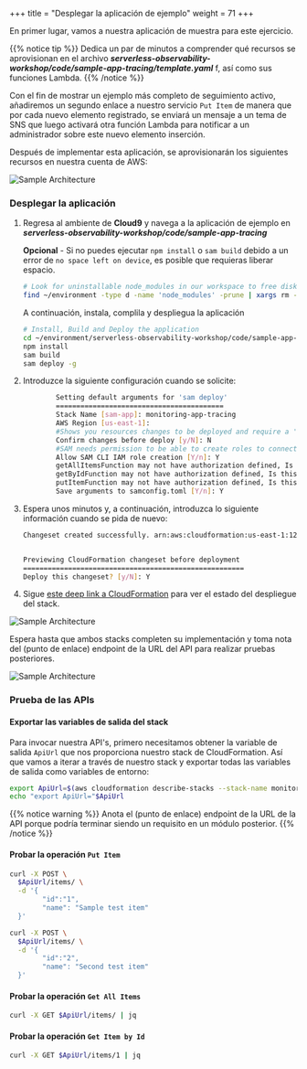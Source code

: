 +++
title = "Desplegar la aplicación de ejemplo"
weight = 71
+++

En primer lugar, vamos a nuestra aplicación de muestra para este ejercicio.

{{% notice tip %}}
Dedica un par de minutos a comprender qué recursos se aprovisionan en el archivo  ***serverless-observability-workshop/code/sample-app-tracing/template.yaml*** f, así como sus funciones Lambda.
{{% /notice %}}

Con el fin de mostrar un ejemplo más completo de seguimiento activo, añadiremos un segundo enlace a nuestro servicio `Put Item` de manera que por cada nuevo elemento registrado, se enviará un mensaje a un tema de SNS que luego activará otra función Lambda para notificar a un administrador sobre este nuevo elemento inserción.

Después de implementar esta aplicación, se aprovisionarán los siguientes recursos en nuestra cuenta de AWS:

![Sample Architecture](/images/tracing_app.png?width=40pc)

### Desplegar la aplicación

1. Regresa al ambiente de **Cloud9** y navega a la aplicación de ejemplo en  ***serverless-observability-workshop/code/sample-app-tracing***

    **Opcional** - Si no puedes ejecutar `npm install` o `sam build` debido a un error de  `no space left on device`, es posible que requieras liberar espacio.

    ```sh
    # Look for uninstallable node_modules in our workspace to free disk space
    find ~/environment -type d -name 'node_modules' -prune | xargs rm -r
    ```

    A continuación, instala, complila y despliegua la aplicación

    ```sh
    # Install, Build and Deploy the application
    cd ~/environment/serverless-observability-workshop/code/sample-app-tracing
    npm install
    sam build
    sam deploy -g
    ```

1. Introduzce la siguiente configuración cuando se solicite:

    ```sh
            Setting default arguments for 'sam deploy'
            =========================================
            Stack Name [sam-app]: monitoring-app-tracing
            AWS Region [us-east-1]: 
            #Shows you resources changes to be deployed and require a 'Y' to initiate deploy
            Confirm changes before deploy [y/N]: N
            #SAM needs permission to be able to create roles to connect to the resources in your template
            Allow SAM CLI IAM role creation [Y/n]: Y
            getAllItemsFunction may not have authorization defined, Is this okay? [y/N]: Y
            getByIdFunction may not have authorization defined, Is this okay? [y/N]: Y
            putItemFunction may not have authorization defined, Is this okay? [y/N]: Y
            Save arguments to samconfig.toml [Y/n]: Y 
    ```

1. Espera unos minutos y, a continuación, introduzca lo siguiente información cuando se pida de nuevo:

    ```sh
    Changeset created successfully. arn:aws:cloudformation:us-east-1:1234567890:changeSet/samcli-deploy135353414/3d893bb8-2ecf-4491-9022-0644f5534da


    Previewing CloudFormation changeset before deployment
    ======================================================
    Deploy this changeset? [y/N]: Y
    ```

1. Sigue [este deep link a CloudFormation](https://console.aws.amazon.com/cloudformation/home#/stacks?filteringText=sam-&filteringStatus=active&viewNested=true&hideStacks=false&stackId=) para ver el estado del despliegue del stack.

![Sample Architecture](/images/samstacks_tracing.png)

Espera hasta que ambos stacks completen su implementación y toma nota del (punto de enlace) endpoint de la URL del API para realizar pruebas posteriores.

![Sample Architecture](/images/samstackcomplete_tracing.png)

### Prueba de las APIs 

#### Exportar las variables de salida del stack

Para invocar nuestra API's, primero necesitamos obtener la variable de salida  `ApiUrl` que nos proporciona nuestro stack de CloudFormation. Así que vamos a iterar a través de nuestro stack y exportar todas las variables de salida como variables de entorno:

```sh
export ApiUrl=$(aws cloudformation describe-stacks --stack-name monitoring-app-tracing --output json | jq '.Stacks[].Outputs[] | select(.OutputKey=="ApiUrl") | .OutputValue' | sed -e 's/^"//'  -e 's/"$//')
echo "export ApiUrl="$ApiUrl
```

{{% notice warning %}}
Anota el (punto de enlace) endpoint de la URL de la API porque podría terminar siendo un requisito en un módulo posterior.
{{% /notice %}}


#### Probar la operación `Put Item`

```sh
curl -X POST \
  $ApiUrl/items/ \
  -d '{
        "id":"1",  
        "name": "Sample test item"
  }'

curl -X POST \
  $ApiUrl/items/ \
  -d '{
        "id":"2",  
        "name": "Second test item"
  }'
```

#### Probar la operación `Get All Items`

```sh
curl -X GET $ApiUrl/items/ | jq
```

#### Probar la operación `Get Item by Id`

```sh
curl -X GET $ApiUrl/items/1 | jq
```